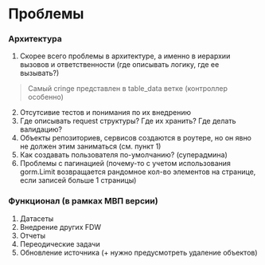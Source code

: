 # Проблемы

### Архитектура

1. Скорее всего проблемы в архитектуре, а именно в иерархии вызовов и ответственности (где описывать логику, где ее вызывать?)
> Самый cringe представлен в table_data ветке (контроллер особенно)

2. Отсутсивие тестов и понимания по их внедрению
3. Где описывать request структуры? Где их хранить? Где делать валидацию?
4. Объекты репозиториев, сервисов создаются в роутере, но он явно не должен этим заниматься (см. пункт 1)
5. Как создавать пользователя по-умолчанию? (суперадмина)
6. Проблемы с пагинацией (почему-то с учетом использования gorm.Limit возвращается рандомное кол-во элементов на странице, если записей больше 1 страницы)

### Функционал (в рамках МВП версии)

1. Датасеты
2. Внедрение других FDW
3. Отчеты
4. Переодические задачи
5. Обновление источника (+ нужно предусмотреть удаление объектов)